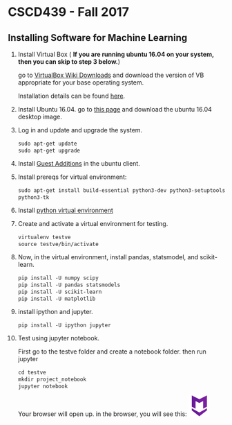 # CSCD439 - Fall 2017
## Installing Software for Machine Learning

1. Install Virtual Box ( **If you are running ubuntu 16.04 on your system, then you can skip to step 3 below.**)

	go to [VirtualBox Wiki Downloads](https://www.virtualbox.org/wiki/Downloads) and download the version of VB appropriate for your base operating system.  

	Installation details can be found [here](https://www.virtualbox.org/manual/ch02.html).

2. Install Ubuntu 16.04.  go to [this page](https://www.ubuntu.com/download) and download the ubuntu 16.04 desktop image.

3. Log in and update and upgrade the system.

	```
	sudo apt-get update
	sudo apt-get upgrade
	```
	
4. Install [Guest Additions](https://www.virtualbox.org/manual/ch04.html) in the ubuntu client.
	
5. Install prereqs for virtual environment:

	```
	sudo apt-get install build-essential python3-dev python3-setuptools python3-tk
	```

6. Install [python virtual environment](https://gist.github.com/FarhadurFahim/73c0fad6350332cef7a653bcd762f08d)

7. Create and activate a virtual environment for testing.

	```
	virtualenv testve
	source testve/bin/activate
	```
	
8. Now, in the virtual environment, install pandas, statsmodel, and scikit-learn.

	```
	pip install -U numpy scipy
	pip install -U pandas statsmodels
	pip install -U scikit-learn
	pip install -U matplotlib
	```
	
9. install ipython and jupyter.

	```
	pip install -U ipython jupyter
	```

10. Test using jupyter notebook.  

	First go to the testve folder and create a notebook folder. then run jupyter

	```
	cd testve
	mkdir project_notebook
	jupyter notebook
	```
	Your browser will open up.  in the browser, you will see this:
	![alt text](https://github.com/adam-p/markdown-here/raw/master/src/common/images/icon48.png "Logo Title Text 1")